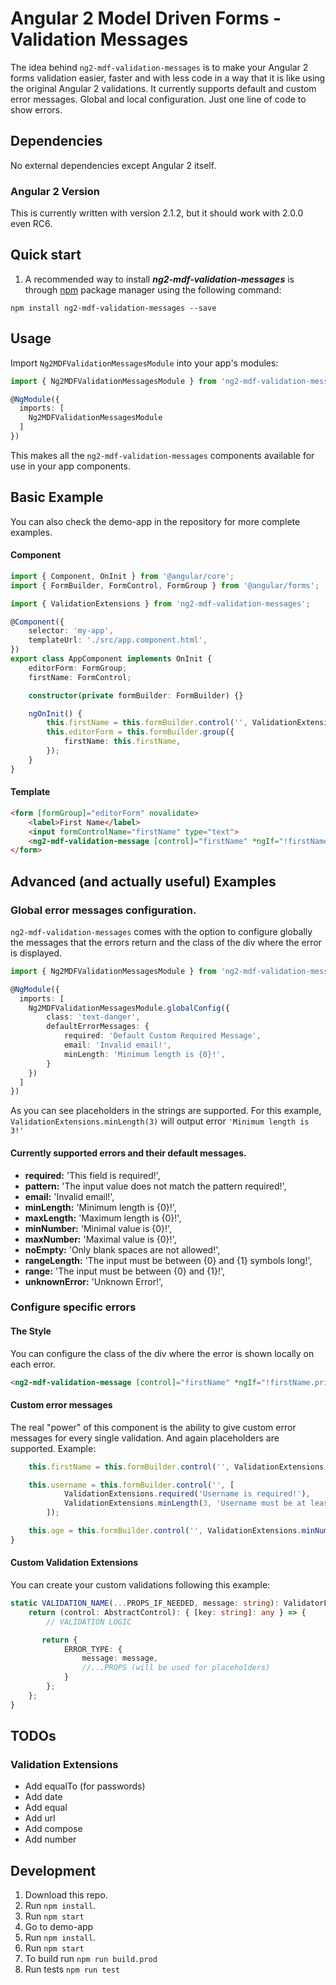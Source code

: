# Angular 2 Model Driven Forms - Validation Messages
The idea behind `ng2-mdf-validation-messages` is to make your Angular 2 forms validation easier, faster and with less code in a way that it is like using the original Angular 2 validations. It currently supports default and custom error messages. Global and local configuration. Just one line of code to show errors.

## Dependencies
No external dependencies except Angular 2 itself.

### Angular 2 Version
This is currently written with version 2.1.2, but it should work with 2.0.0 even RC6.

## Quick start

1. A recommended way to install ***ng2-mdf-validation-messages*** is through [npm](https://www.npmjs.com/package/ng2-mdf-validation-messages) package manager using the following command:

  `npm install ng2-mdf-validation-messages --save`

Usage
-----

Import `Ng2MDFValidationMessagesModule` into your app's modules:

```TypeScript
import { Ng2MDFValidationMessagesModule } from 'ng2-mdf-validation-messages';

@NgModule({
  imports: [
    Ng2MDFValidationMessagesModule
  ]
})
```

This makes all the `ng2-mdf-validation-messages` components available for use in your app components.
## Basic Example

You can also check the demo-app in the repository for more complete examples.

#### Component
```TypeScript
import { Component, OnInit } from '@angular/core';
import { FormBuilder, FormControl, FormGroup } from '@angular/forms';

import { ValidationExtensions } from 'ng2-mdf-validation-messages';

@Component({
    selector: 'my-app',
    templateUrl: './src/app.component.html',
})
export class AppComponent implements OnInit {
    editorForm: FormGroup;
    firstName: FormControl;

    constructor(private formBuilder: FormBuilder) {}

    ngOnInit() {
        this.firstName = this.formBuilder.control('', ValidationExtensions.required());
        this.editorForm = this.formBuilder.group({
            firstName: this.firstName,
        });
    }
}
```

#### Template

```HTML
<form [formGroup]="editorForm" novalidate>
    <label>First Name</label>
    <input formControlName="firstName" type="text">
    <ng2-mdf-validation-message [control]="firstName" *ngIf="!firstName.pristine"></ng2-mdf-validation-message>
</form>
```


## Advanced (and actually useful) Examples

### Global error messages configuration.
`ng2-mdf-validation-messages` comes with the option to configure globally the messages that the errors return and the class of the div where the error is displayed.

```TypeScript
import { Ng2MDFValidationMessagesModule } from 'ng2-mdf-validation-messages';

@NgModule({
  imports: [
    Ng2MDFValidationMessagesModule.globalConfig({
        class: 'text-danger',
        defaultErrorMessages: {
            required: 'Default Custom Required Message',
            email: 'Invalid email!',
            minLength: 'Minimum length is {0}!',
        }
    })
  ]
})
```

As you can see placeholders in the strings are supported. For this example, `ValidationExtensions.minLength(3)` will output error `'Minimum length is 3!'`

#### Currently supported errors and their default messages.
* **required:** 'This field is required!',
* **pattern:** 'The input value does not match the pattern required!',
* **email:** 'Invalid email!',
* **minLength:** 'Minimum length is {0}!',
* **maxLength:** 'Maximum length is {0}!',
* **minNumber:** 'Minimal value is {0}!',
* **maxNumber:** 'Maximal value is {0}!',
* **noEmpty:** 'Only blank spaces are not allowed!',
* **rangeLength:** 'The input must be between {0} and {1} symbols long!',
* **range:** 'The input must be between {0} and {1}!',
* **unknownError:** 'Unknown Error!',

### Configure specific errors

#### The Style
You can configure the class of the div where the error is shown locally on each error.

```HTML
<ng2-mdf-validation-message [control]="firstName" *ngIf="!firstName.pristine" [class]="'text-danger'"></ng2-mdf-validation-message>
```

#### Custom error messages

The real "power" of this component is the ability to give custom error messages for every single validation. And again placeholders are supported. Example:

```TypeScript
    this.firstName = this.formBuilder.control('', ValidationExtensions.required('First name is required!'));

    this.username = this.formBuilder.control('', [
            ValidationExtensions.required('Username is required!'),
            ValidationExtensions.minLength(3, 'Username must be at least {0} symbols long!')
        ]);

    this.age = this.formBuilder.control('', ValidationExtensions.minNumber(18, 'Minimum age to enter is {0}!'));
}
```

#### Custom Validation Extensions
You can create your custom validations following this example:

```TypeScript
static VALIDATION_NAME(...PROPS_IF_NEEDED, message: string): ValidatorFn {
    return (control: AbstractControl): { [key: string]: any } => {
        // VALIDATION LOGIC

       return {
            ERROR_TYPE: {
                message: message,
                //...PROPS (will be used for placeholders)
            }
        };
    };
}
```

## TODOs
### Validation Extensions
* Add equalTo (for passwords)
* Add date
* Add equal
* Add url
* Add compose
* Add number

## Development

1. Download this repo.
2. Run `npm install`.
3. Run `npm start`
3. Go to demo-app
5. Run `npm install`.
4. Run `npm start`
7. To build run `npm run build.prod`
8. Run tests `npm run test`
